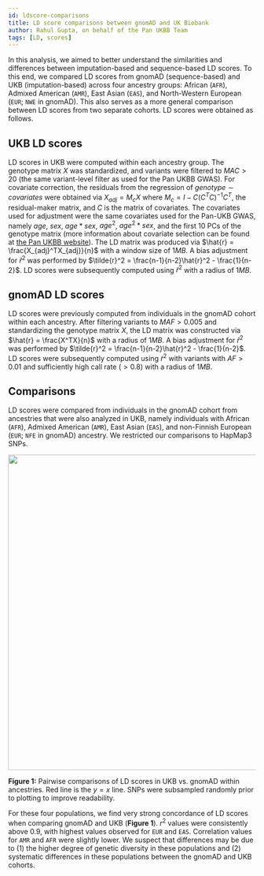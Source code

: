 ```yaml
---
id: ldscore-comparisons
title: LD score comparisons between gnomAD and UK Biobank
author: Rahul Gupta, on behalf of the Pan UKBB Team
tags: [LD, scores]
---
```


In this analysis, we aimed to better understand the similarities and differences between imputation-based and sequence-based LD scores. To this end, we compared LD scores from gnomAD (sequence-based) and UKB (imputation-based) across four ancestry groups: African (`AFR`), Admixed American (`AMR`),  East Asian (`EAS`), and North-Western European (`EUR`; `NWE` in gnomAD). This also serves as a more general comparison between LD scores from two separate cohorts. LD scores were obtained as follows.

<!--truncate-->

## UKB LD scores

LD scores in UKB were computed within each ancestry group. The genotype matrix $X$ was standardized, and variants were filtered to $MAC > 20$ (the same variant-level filter as used for the Pan UKBB GWAS). For covariate correction, the residuals from the regression of $genotype \sim covariates$ were obtained via $X_{adj} = M_cX$ where $M_c = I - C(C^TC)^{-1}C^T$, the residual-maker matrix, and $C$ is the matrix of covariates. The covariates used for adjustment were the same covariates used for the Pan-UKB GWAS, namely $age$, $sex$, $age*sex$, $age^2$, $age^2*sex$, and the first 10 PCs of the genotype matrix (more information about covariate selection can be found at [the Pan UKBB website](https://pan.ukbb.broadinstitute.org/docs/)). The LD matrix was produced via $\hat{r} = \frac{X_{adj}^TX_{adj}}{n}$ with a window size of $1 MB$. A bias adjustment for $\hat{r}^2$ was performed by $\tilde{r}^2 = \frac{n-1}{n-2}\hat{r}^2 - \frac{1}{n-2}$. LD scores were subsequently computed using $\tilde{r}^2$ with a radius of $1 MB$.

## gnomAD LD scores

LD scores were previously computed from individuals in the gnomAD cohort within each ancestry. After filtering variants to  $MAF > 0.005$ and standardizing the genotype matrix $X$, the LD matrix was constructed via $\hat{r} = \frac{X^TX}{n}$ with a radius of $1 MB$. A bias adjustment for $\hat{r}^2$ was performed by $\tilde{r}^2 = \frac{n-1}{n-2}\hat{r}^2 - \frac{1}{n-2}$. LD scores were subsequently computed using $\tilde{r}^2$ with variants with $AF > 0.01$ and sufficiently high call rate ($> 0.8$) with a radius of $1 MB$.

## Comparisons

LD scores were compared from individuals in the gnomAD cohort from ancestries that were also analyzed in UKB, namely individuals with African (`AFR`), Admixed American (`AMR`),  East Asian (`EAS`), and non-Finnish European (`EUR`; `NFE` in gnomAD) ancestry. We restricted our comparisons to HapMap3 SNPs.

<center><img src="/img/LD_score_ukb_vs_gnomad_50k.png"  width="590" height="640"/></center>

**Figure 1:** Pairwise comparisons of LD scores in UKB vs. gnomAD within ancestries. Red line is the $y=x$ line. SNPs were subsampled randomly prior to plotting to improve readability.

For these four populations, we find very strong concordance of LD scores when comparing gnomAD and UKB (**Figure 1**). $r^2$ values were consistently above $0.9$, with highest values observed for `EUR` and `EAS`. Correlation values for `AMR` and `AFR` were slightly lower. We suspect that differences may be due to (1) the higher degree of genetic diversity in these populations and (2) systematic differences in these populations between the gnomAD and UKB cohorts.